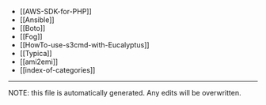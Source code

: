 * [[AWS-SDK-for-PHP]]
* [[Ansible]]
* [[Boto]]
* [[Fog]]
* [[HowTo-use-s3cmd-with-Eucalyptus]]
* [[Typica]]
* [[ami2emi]]
* [[index-of-categories]]

*****
NOTE: this file is automatically generated. Any edits will be overwritten.
